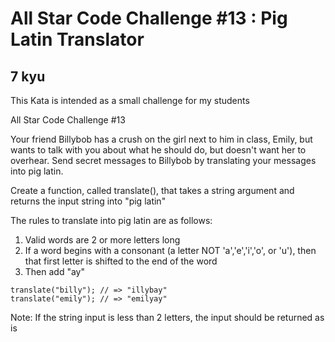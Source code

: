 # All Star Code Challenge #13 : Pig Latin Translator
## 7 kyu

This Kata is intended as a small challenge for my students

All Star Code Challenge #13

Your friend Billybob has a crush on the girl next to him in class, Emily, but wants to talk with you about what he should do, but doesn't want her to overhear. Send secret messages to Billybob by translating your messages into pig latin.

Create a function, called translate(), that takes a string argument and returns the input string into "pig latin"

The rules to translate into pig latin are as follows:

1. Valid words are 2 or more letters long
1. If a word begins with a consonant (a letter NOT 'a','e','i','o', or 'u'), then that first letter is shifted to the end of the word
1. Then add "ay"
```
translate("billy"); // => "illybay"
translate("emily"); // => "emilyay"
```

Note:
If the string input is less than 2 letters, the input should be returned as is
